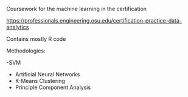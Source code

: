 
Coursework for the machine learning in the certification

https://professionals.engineering.osu.edu/certification-practice-data-analytics

Contains mostly R code

Methodologies:

-SVM
- Artificial Neural Networks
- K-Means Clustering
- Principle Component Analysis

